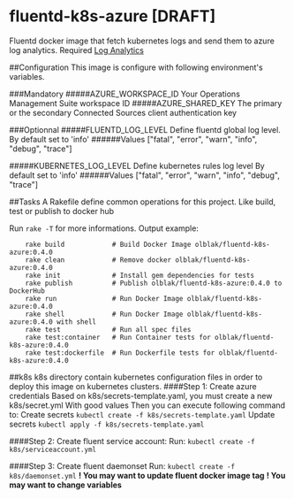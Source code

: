 # fluentd-k8s-azure [DRAFT]
Fluentd docker image that fetch kubernetes logs and send them 
to azure log analytics.
Required [Log Analytics](https://docs.microsoft.com/en-us/azure/log-analytics/log-analytics-get-started)

##Configuration 
This image is configure with following environment's variables.

###Mandatory
#####AZURE_WORKSPACE_ID
Your Operations Management Suite workspace ID
#####AZURE_SHARED_KEY
The primary or the secondary Connected Sources client authentication key

###Optionnal
#####FLUENTD_LOG_LEVEL
Define fluentd global log level.
By default set to 'info'
######Values 
["fatal", "error", "warn", "info", "debug", "trace"]

#####KUBERNETES_LOG_LEVEL
Define kubernetes rules log level
By default set to 'info'
######Values 
["fatal", "error", "warn", "info", "debug", "trace"]

##Tasks
A Rakefile define common operations for this project.
Like build, test or publish to docker hub

Run ```rake -T``` for more informations.
Output example:
```
    rake build            # Build Docker Image olblak/fluentd-k8s-azure:0.4.0
    rake clean            # Remove docker olblak/fluentd-k8s-azure:0.4.0
    rake init             # Install gem dependencies for tests
    rake publish          # Publish olblak/fluentd-k8s-azure:0.4.0 to DockerHub
    rake run              # Run Docker Image olblak/fluentd-k8s-azure:0.4.0
    rake shell            # Run Docker Image olblak/fluentd-k8s-azure:0.4.0 with shell
    rake test             # Run all spec files
    rake test:container   # Run Container tests for olblak/fluentd-k8s-azure:0.4.0
    rake test:dockerfile  # Run Dockerfile tests for olblak/fluentd-k8s-azure:0.4.0
```
##k8s
k8s directory contain kubernetes configuration files in order to deploy this image on kubernetes clusters.
####Step 1: Create azure credentials
Based on k8s/secrets-template.yaml, you must create a new k8s/secret.yml
With good values
Then you can execute following command to:
Create secrets
```kubectl create -f k8s/secrets-template.yaml```
Update secrets
```kubectl apply -f k8s/secrets-template.yaml```

####Step 2: Create fluent service account:
Run:
```kubectl create -f k8s/serviceaccount.yml```

####Step 3: Create fluent daemonset
Run:
```kubectl create -f k8s/daemonset.yml```
__! You may want to update fluent docker image tag__
__! You may want to change variables__
